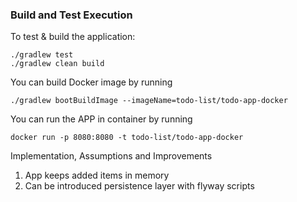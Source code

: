 ### Build and Test Execution
To test & build the application:
```
./gradlew test
./gradlew clean build
```
You can build Docker image by running
```
./gradlew bootBuildImage --imageName=todo-list/todo-app-docker
```
You can run the APP in container by running 
```
docker run -p 8080:8080 -t todo-list/todo-app-docker
```

Implementation, Assumptions and Improvements

1. App keeps added items in memory
2. Can be introduced persistence layer with flyway scripts